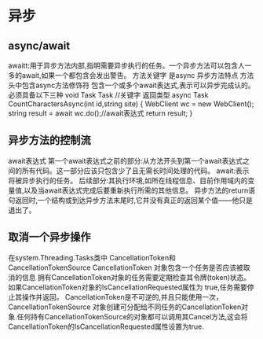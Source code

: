 # 异步 #
## async/await ##
awaitt:用于异步方法内部,指明需要异步执行的任务。一个异步方法可以包含人一多的await,如果一个都包含会发出警告。
方法关键字 是async
异步方法特点
方法头中包含async方法修饰符
包含一个或多个await表达式,表示可以异步完成认的。
必须具备以下三种
void
Task
Task<T>
//关键字 返回类型
async Task<int> CountCharactersAsync(int id,string site)
{
 WebClient wc = new WebClient();
 string result = await wc.do();//await表达式
return result;
}

## 异步方法的控制流 ##
await表达式
第一个await表达式之前的部分:从方法开头到第一个await表达式之间的所有代码。这一部分应该只包含少了且无需长时间处理的代码。
await:表示将被异步执行的任务。
后续部分:其执行环境,如所在线程信息、目前作用域内的变量值,以及当await表达式完成后要重新执行所需的其他信息。
异步方法的return语句返回时,一个结构或到达异步方法末尾时,它并没有真正的返回某个值——他只是退出了。

## 取消一个异步操作 ##
在system.Threading.Tasks类中
CancellationToken和CancellationTokenSource
CancellationToken 对象包含一个任务是否应该被取消的信息
拥有CancellationToken对象的任务需要定期检查其令牌(token)状态。如果CancellationToken对象的IsCancellationRequested属性为
true,任务需要停止其操作并返回。
CancellationToken是不可逆的,并且只能使用一次，
CancellationTokenSource
对象创建可分配给不同任务的CancellationToken对象.任何持有CancellationTokenSource的对象都可以调用其Cancel方法,这会将CancellationToken的IsCancellationRequested属性设置为true.
